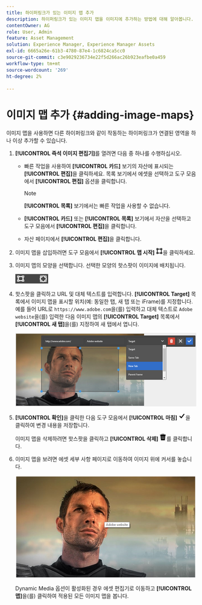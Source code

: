 ```yaml
---
title: 하이퍼링크가 있는 이미지 맵 추가
description: 하이퍼링크가 있는 이미지 맵을 이미지에 추가하는 방법에 대해 알아봅니다.
contentOwner: AG
role: User, Admin
feature: Asset Management
solution: Experience Manager, Experience Manager Assets
exl-id: 6665a26e-61b3-4780-87e4-1c6824ca5cc0
source-git-commit: c3e9029236734e22f5d266ac26b923eafbe0a459
workflow-type: tm+mt
source-wordcount: '269'
ht-degree: 2%

---
```


# 이미지 맵 추가 {#adding-image-maps}

이미지 맵을 사용하면 다른 하이퍼링크와 같이 작동하는 하이퍼링크가 연결된 영역을 하나 이상 추가할 수 있습니다.

1. **[!UICONTROL 즉석 이미지 편집기]**&#x200B;를 열려면 다음 중 하나를 수행하십시오.

   * 빠른 작업을 사용하여 **[!UICONTROL 카드]** 보기의 자산에 표시되는 **[!UICONTROL 편집]**&#x200B;을 클릭하세요. 목록 보기에서 에셋을 선택하고 도구 모음에서 **[!UICONTROL 편집]** 옵션을 클릭합니다.

     >[!NOTE]
     >
     >**[!UICONTROL 목록]** 보기에서는 빠른 작업을 사용할 수 없습니다.

   * **[!UICONTROL 카드]** 또는 **[!UICONTROL 목록]** 보기에서 자산을 선택하고 도구 모음에서 **[!UICONTROL 편집]**&#x200B;을 클릭합니다.
   * 자산 페이지에서 **[!UICONTROL 편집]**&#x200B;을 클릭합니다.

1. 이미지 맵을 삽입하려면 도구 모음에서 **[!UICONTROL 맵 시작]** ![이미지 맵](assets/do-not-localize/image-map-icon.png)을 클릭하세요.
1. 이미지 맵의 모양을 선택합니다. 선택한 모양의 핫스팟이 이미지에 배치됩니다.

   ![chlimage_1-422](assets/chlimage_1-422.png)

1. 핫스팟을 클릭하고 URL 및 대체 텍스트를 입력합니다. **[!UICONTROL Target]** 목록에서 이미지 맵을 표시할 위치(예: 동일한 탭, 새 탭 또는 iFrame)를 지정합니다. 예를 들어 URL로 `https://www.adobe.com`을(를) 입력하고 대체 텍스트로 `Adobe website`을(를) 입력한 다음 이미지 맵의 **[!UICONTROL Target]** 목록에서 **[!UICONTROL 새 탭]**&#x200B;을(를) 지정하여 새 탭에서 엽니다.

   ![chlimage_1-423](assets/chlimage_1-423.png)

1. **[!UICONTROL 확인]**&#x200B;을 클릭한 다음 도구 모음에서 **[!UICONTROL 마침]** ![확인 완료 선택](assets/do-not-localize/check-ok-done-icon.png)을 클릭하여 변경 내용을 저장합니다.

   이미지 맵을 삭제하려면 핫스팟을 클릭하고 **[!UICONTROL 삭제]** ![삭제](assets/do-not-localize/delete-solid-line.png)를 클릭합니다.

1. 이미지 맵을 보려면 에셋 세부 사항 페이지로 이동하여 이미지 위에 커서를 놓습니다.

   ![chlimage_1-426](assets/chlimage_1-426.png)

   Dynamic Media 옵션이 활성화된 경우 에셋 편집기로 이동하고 **[!UICONTROL 맵]**&#x200B;을(를) 클릭하여 적용된 모든 이미지 맵을 봅니다.

